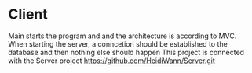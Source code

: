 # Client
Main starts the program and and the architecture is according to MVC.
When starting the server, a conncetion should be established
to the database and then nothing else should happen
This project is connected with the Server project https://github.com/HeidiWann/Server.git
